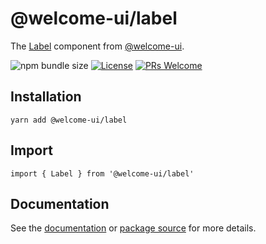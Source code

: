 # @welcome-ui/label

The [Label](https://welcome-ui.com/components/label) component from [@welcome-ui](https://welcome-ui.com).

![npm bundle size](https://img.shields.io/bundlephobia/minzip/@welcome-ui/label) [![License](https://img.shields.io/npm/l/welcome-ui.svg)](https://github.com/WTTJ/welcome-ui/blob/master/LICENSE) [![PRs Welcome](https://img.shields.io/badge/PRs-welcome-mediumspringgreen.svg)](ttps://github.com/WTTJ/welcome-ui/blob/master/CONTRIBUTING.mdx)

## Installation

    yarn add @welcome-ui/label

## Import

    import { Label } from '@welcome-ui/label'

## Documentation

See the [documentation](https://welcome-ui.com/components/label) or [package source](https://github.com/WTTJ/welcome-ui/tree/master/packages/Label) for more details.
